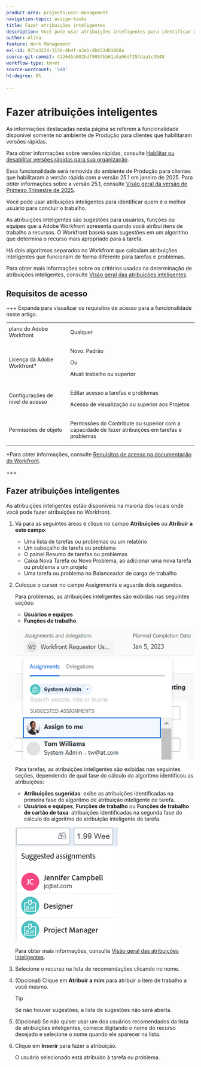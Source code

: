 ```yaml
---
product-area: projects;user-management
navigation-topic: assign-tasks
title: Fazer atribuições inteligentes
description: Você pode usar atribuições inteligentes para identificar quem é o melhor usuário para concluir o trabalho. As atribuições inteligentes são sugestões para usuários, funções ou equipes que a Adobe Workfront apresenta ao atribuir itens de trabalho a recursos com base em um algoritmo que determina o recurso mais apropriado para o trabalho. Para obter informações sobre atribuições inteligentes, consulte Visão geral das atribuições inteligentes.
author: Alina
feature: Work Management
exl-id: 073a3234-3156-4b4f-a3e1-dbb32d61068a
source-git-commit: 412645a802bdf9057bb61a5a96df257daa1c3948
workflow-type: tm+mt
source-wordcount: '544'
ht-degree: 0%

---
```


# Fazer atribuições inteligentes

<!--Audited: 07/2024-->

<!--keep the yellow around the Rate card job roles and the Preview intro for those-->

<span class="preview">As informações destacadas nesta página se referem à funcionalidade disponível somente no ambiente de Produção para clientes que habilitaram versões rápidas.</span>

<span class="preview">Para obter informações sobre versões rápidas, consulte [Habilitar ou desabilitar versões rápidas para sua organização](/help/quicksilver/administration-and-setup/set-up-workfront/configure-system-defaults/enable-fast-release-process.md).</span>

<span class="preview"> Essa funcionalidade será removida do ambiente de Produção para clientes que habilitaram a versão rápida com a versão 25.1 em janeiro de 2025. Para obter informações sobre a versão 25.1, consulte [Visão geral da versão do Primeiro Trimestre de 2025](/help/quicksilver/product-announcements/product-releases/25-q1-release-activity/25-q1-release-overview.md).

Você pode usar atribuições inteligentes para identificar quem é o melhor usuário para concluir o trabalho.

As atribuições inteligentes são sugestões para usuários, funções ou equipes que a Adobe Workfront apresenta quando você atribui itens de trabalho a recursos. O Workfront baseia suas sugestões em um algoritmo que determina o recurso mais apropriado para a tarefa.

<span class="preview">Há dois algoritmos separados no Workfront que calculam atribuições inteligentes que funcionam de forma diferente para tarefas e problemas.</span>

Para obter mais informações sobre os critérios usados na determinação de atribuições inteligentes, consulte [Visão geral das atribuições inteligentes](/help/quicksilver/manage-work/tasks/assign-tasks/smart-assignments.md).

## Requisitos de acesso

+++ Expanda para visualizar os requisitos de acesso para a funcionalidade neste artigo.

<table style="table-layout:auto"> 
 <col> 
 <col> 
 <tbody> 
  <tr> 
   <td role="rowheader">plano do Adobe Workfront</td> 
   <td> <p>Qualquer</p> </td> 
  </tr> 
  <tr> 
   <td role="rowheader">Licença da Adobe Workfront*</td> 
   <td> <p>Novo: Padrão</p>
      Ou
      <p>Atual: trabalho ou superior</p> </td> 
  </tr> 
  <tr> 
   <td role="rowheader">Configurações de nível de acesso</td> 
   <td> <p>Editar acesso a tarefas e problemas</p> <p>Acesso de visualização ou superior aos Projetos</p>  </td> 
  </tr> 
  <tr> 
   <td role="rowheader">Permissões de objeto</td> 
   <td> <p>Permissões do Contribute ou superior com a capacidade de fazer atribuições em tarefas e problemas</p> </td> 
  </tr> 
 </tbody> 
</table>

*Para obter informações, consulte [Requisitos de acesso na documentação do Workfront](/help/quicksilver/administration-and-setup/add-users/access-levels-and-object-permissions/access-level-requirements-in-documentation.md).

+++

## Fazer atribuições inteligentes

As atribuições inteligentes estão disponíveis na maioria dos locais onde você pode fazer atribuições no Workfront.

1. Vá para as seguintes áreas e clique no campo **Atribuições** ou **Atribuir a este campo**:

   * Uma lista de tarefas ou problemas ou um relatório
   * Um cabeçalho de tarefa ou problema
   * O painel Resumo de tarefas ou problemas
   * <span class="preview">Caixa Nova Tarefa</span> ou Novo Problema, ao adicionar <span class="preview">uma nova tarefa</span> ou problema a um projeto
   * Uma tarefa ou problema no Balanceador de carga de trabalho

1. Coloque o cursor no campo Assignments e aguarde dois segundos.

   Para problemas, as atribuições inteligentes são exibidas nas seguintes seções:

   * **Usuários e equipes**
   * **Funções de trabalho**

   ![](assets/smart-assignments-issue-header.png)

   Para tarefas, as atribuições inteligentes são exibidas nas seguintes seções, dependendo de qual fase do cálculo do algoritmo identificou as atribuições:

   * <span class="preview">**Atribuições sugeridas**: exibe as atribuições identificadas na primeira fase do algoritmo de atribuição inteligente de tarefa.</span>
   * **Usuários e equipes**, **Funções de trabalho** ou <span class="preview">**Funções de trabalho de cartão de taxa**</span>: atribuições identificadas na segunda fase do cálculo do algoritmo de atribuição inteligente de tarefa.

   <span class="preview">![](assets/smart-assignments-task-list.png)</span>

   Para obter mais informações, consulte [Visão geral das atribuições inteligentes](../../../manage-work/tasks/assign-tasks/smart-assignments.md).

1. Selecione o recurso na lista de recomendações clicando no nome.

1. (Opcional) Clique em **Atribuir a mim** para atribuir o item de trabalho a você mesmo.

   >[!TIP]
   >
   >Se não houver sugestões, a lista de sugestões não será aberta.

1. (Opcional) Se não quiser usar um dos usuários recomendados da lista de atribuições inteligentes, comece digitando o nome do recurso desejado e selecione o nome quando ele aparecer na lista.
1. Clique em **Inserir** para fazer a atribuição.

   O usuário selecionado está atribuído à tarefa ou problema.
